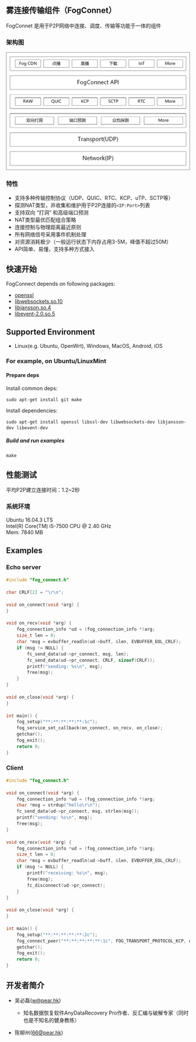 ## 雾连接传输组件（FogConnet）

FogConnet 是用于P2P网络中连接、调度、传输等功能于一体的组件

### 架构图
![fog connect 架构图](./doc/images/fogconnectstack.png)

### 特性
- 支持多种传输控制协议（UDP、QUIC、RTC、KCP、uTP、SCTP等）
- 探测NAT类型，并收集和维护用于P2P连接的`<IP:Port>`列表
- 支持双向 “打洞” 和高级端口预测
- NAT类型最优匹配组合策略
- 连接控制与物理距离最近原则
- 所有网络信号采用事件机制处理
- 对资源消耗极少（一般运行状态下内存占用3-5M，峰值不超过50M）
- API简单、易懂，支持多种方式接入

## 快速开始
FogConnect depends on following packages:
- [openssl](https://www.cnblogs.com/emanlee/p/6100019.html)
- [libwebsockets.so.10](https://libwebsockets.org/)
- [libjansson.so.4](https://github.com/akheron/jansson)
- [libevent-2.0.so.5](https://github.com/libevent/libevent)


## Supported Environment
- Linux(e.g. Ubuntu, OpenWrt), Windows, MacOS, Android, iOS

### For example, on Ubuntu/LinuxMint

#### Prepare deps
Install common deps:

``` shell
sudo apt-get install git make
```

Install dependencies:

``` shell
sudo apt-get install openssl libssl-dev libwebsockets-dev libjansson-dev libevent-dev
```

##### Build and run examples
``` shell
make
```

## 性能测试
平均P2P建立连接时间：1.2~2秒

### 系统环境
Ubuntu 16.04.3 LTS \
Intel(R) Core(TM) i5-7500 CPU @ 2.40 GHz \
Mem: 7840 MB
## Examples

### Echo server
```C
#include "fog_connect.h"

char CRLF[2] = "\r\n";

void on_connect(void *arg) {
}

void on_recv(void *arg) {
    fog_connection_info *ud = (fog_connection_info *)arg;
    size_t len = 0;
    char *msg = evbuffer_readln(ud->buff, &len, EVBUFFER_EOL_CRLF);
    if (msg != NULL) {
        fc_send_data(ud->pr_connect, msg, len);
        fc_send_data(ud->pr_connect, CRLF, sizeof(CRLF));
        printf("sending: %s\n", msg);
        free(msg);
    }
}

void on_close(void *arg) {
}

int main() {
    fog_setup("**:**:**:**:**:1c");
    fog_service_set_callback(on_connect, on_recv, on_close);
    getchar();
    fog_exit();
    return 0;
}

```
### Client

```C
#include "fog_connect.h"

void on_connect(void *arg) {
    fog_connection_info *ud = (fog_connection_info *)arg;
    char *msg = strdup("hello\r\n");
    fc_send_data(ud->pr_connect, msg, strlen(msg));
    printf("sending: %s\n", msg);
    free(msg);
}

void on_recv(void *arg) {
    fog_connection_info *ud = (fog_connection_info *)arg;
    size_t len = 0;
    char *msg = evbuffer_readln(ud->buff, &len, EVBUFFER_EOL_CRLF);
    if (msg != NULL) {
        printf("receiving: %s\n", msg);
        free(msg);
        fc_disconnect(ud->pr_connect);
    }
}

void on_close(void *arg) {
}

int main() {
    fog_setup("**:**:**:**:**:2c");
    fog_connect_peer("**:**:**:**:**:1c", FOG_TRANSPORT_PROTOCOL_KCP, on_connect, on_recv, on_close);
    getchar();
    fog_exit();
    return 0;
}

```

## 开发者简介
- 吴必磊(w@pear.hk)
    - 知名数据恢复软件AnyDataRecovery Pro作者、反汇编与破解专家（同时也是不知名的健身教练）

- 陈柳州(66@pear.hk)